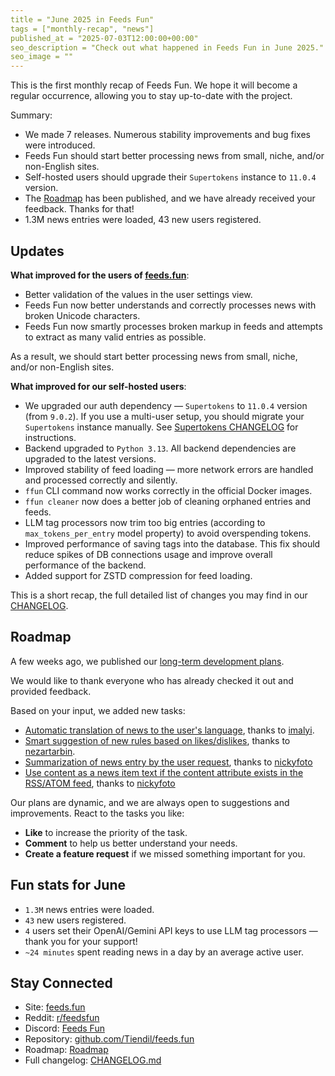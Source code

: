 ```yaml
---
title = "June 2025 in Feeds Fun"
tags = ["monthly-recap", "news"]
published_at = "2025-07-03T12:00:00+00:00"
seo_description = "Check out what happened in Feeds Fun in June 2025."
seo_image = ""
---
```


This is the first monthly recap of Feeds Fun. We hope it will become a regular occurrence, allowing you to stay up-to-date with the project.

Summary:

- We made 7 releases. Numerous stability improvements and bug fixes were introduced.
- Feeds Fun should start better processing news from small, niche, and/or non-English sites.
- Self-hosted users should upgrade their `Supertokens` instance to `11.0.4` version.
- The [Roadmap](https://github.com/users/Tiendil/projects/1/views/1?pane=info) has been published, and we have already received your feedback. Thanks for that!
- 1.3M news entries were loaded, 43 new users registered.

<!-- more -->

## Updates

**What improved for the users of [feeds.fun](https://feeds.fun)**:

- Better validation of the values in the user settings view.
- Feeds Fun now better understands and correctly processes news with broken Unicode characters.
- Feeds Fun now smartly processes broken markup in feeds and attempts to extract as many valid entries as possible.

As a result, we should start better processing news from small, niche, and/or non-English sites.

**What improved for our self-hosted users**:

- We upgraded our auth dependency — `Supertokens` to `11.0.4` version (from `9.0.2`). If you use a multi-user setup, you should migrate your `Supertokens` instance manually. See [Supertokens CHANGELOG](https://github.com/Tiendil/feeds.fun/blob/main/CHANGELOG.md) for instructions.
- Backend upgraded to `Python 3.13`. All backend dependencies are upgraded to the latest versions.
- Improved stability of feed loading — more network errors are handled and processed correctly and silently.
- `ffun` CLI command now works correctly in the official Docker images.
- `ffun cleaner` now does a better job of cleaning orphaned entries and feeds.
- LLM tag processors now trim too big entries (according to `max_tokens_per_entry` model property) to avoid overspending tokens.
- Improved performance of saving tags into the database. This fix should reduce spikes of DB connections usage and improve overall performance of the backend.
- Added support for ZSTD compression for feed loading.

This is a short recap, the full detailed list of changes you may find in our [CHANGELOG](https://github.com/Tiendil/feeds.fun/blob/main/CHANGELOG.md).

## Roadmap

A few weeks ago, we published our [long-term development plans](https://github.com/users/Tiendil/projects/1/views/1?pane=info).

We would like to thank everyone who has already checked it out and provided feedback.

Based on your input, we added new tasks:

- [Automatic translation of news to the user's language](https://github.com/Tiendil/feeds.fun/issues/391), thanks to [imalyi](https://github.com/imalyi).
- [Smart suggestion of new rules based on likes/dislikes](https://github.com/Tiendil/feeds.fun/issues/390), thanks to [nezartarbin](https://github.com/nezartarbin).
- [Summarization of news entry by the user request](https://github.com/Tiendil/feeds.fun/issues/380), thanks to [nickyfoto](https://github.com/nickyfoto)
- [Use content as a news item text if the content attribute exists in the RSS/ATOM feed](https://github.com/Tiendil/feeds.fun/issues/382), thanks to [nickyfoto](https://github.com/nickyfoto)

Our plans are dynamic, and we are always open to suggestions and improvements. React to the tasks you like:

- **Like** to increase the priority of the task.
- **Comment** to help us better understand your needs.
- **Create a feature request** if we missed something important for you.

## Fun stats for June

- `1.3M` news entries were loaded.
- `43` new users registered.
- `4` users set their OpenAI/Gemini API keys to use LLM tag processors — thank you for your support!
- `~24 minutes` spent reading news in a day by an average active user.

## Stay Connected

- Site: [feeds.fun](https://feeds.fun/)
- Reddit: [r/feedsfun](https://www.reddit.com/r/feedsfun/)
- Discord: [Feeds Fun](https://discord.com/invite/C5RVusHQXy)
- Repository: [github.com/Tiendil/feeds.fun](https://github.com/Tiendil/feeds.fun)
- Roadmap: [Roadmap](https://github.com/users/Tiendil/projects/1/views/1?pane=info)
- Full changelog: [CHANGELOG.md](https://github.com/Tiendil/feeds.fun/blob/main/CHANGELOG.md)
